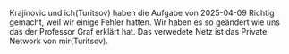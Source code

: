 Krajinovic und ich(Turitsov) haben die Aufgabe von 2025-04-09 Richtig gemacht, weil wir einige Fehler hatten.
Wir haben es so geändert wie uns das der Professor Graf erklärt hat.
Das verwedete Netz ist das Private Network von mir(Turitsov).